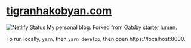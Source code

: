 # [tigranhakobyan.com](https://tigranhakobyan.com/)

[![Netlify Status](https://api.netlify.com/api/v1/badges/1e36f455-922a-48fa-9355-1fffad426cf9/deploy-status)](https://app.netlify.com/sites/tigran/deploys)
My personal blog. Forked from [Gatsby starter lumen](https://github.com/alxshelepenok/gatsby-starter-lumen).

To run locally, `yarn`, then `yarn develop`, then open https://localhost:8000.

